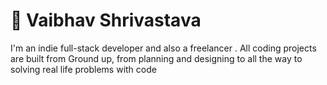 # 👋 Vaibhav Shrivastava

I'm an indie full-stack developer and also a freelancer .
All coding projects are built from Ground up, from planning and designing to all the way to solving real life problems with code 
